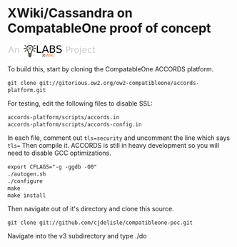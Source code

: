 # XWiki/Cassandra on CompatableOne proof of concept

[![XWiki labs logo](https://raw.githubusercontent.com/xwiki-labs/xwiki-labs-logo/master/projects/xwikilabs/xlabs-project.png "XWiki labs")](https://labs.xwiki.com/xwiki/bin/view/Main/WebHome)

To build this, start by cloning the CompatableOne ACCORDS platform.

    git clone git://gitorious.ow2.org/ow2-compatibleone/accords-platform.git

For testing, edit the following files to disable SSL:

    accords-platform/scripts/accords.in
    accords-platform/scripts/accords-config.in

In each file, comment out `tls=security` and uncomment the line which says `tls=`
Then compile it. ACCORDS is still in heavy development so you will need to disable GCC optimizations.

    export CFLAGS="-g -ggdb -O0"
    ./autogen.sh
    ./configure
    make
    make install

Then navigate out of it's directory and clone this source.

    git clone git://github.com/cjdelisle/compatibleone-poc.git

Navigate into the v3 subdirectory and type ./do
